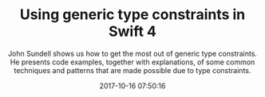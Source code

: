 ---
title: "Using generic type constraints in Swift 4"
subtitle: "John Sundell shows us how to get the most out of generic type constraints. He presents code examples, together with explanations, of some common techniques and patterns that are made possible due to type constraints."
tags: ["swift4","generics"]
link: "https://www.swiftbysundell.com/posts/using-generic-type-constraints-in-swift-4"
date: "2017-10-16 07:50:16"
---